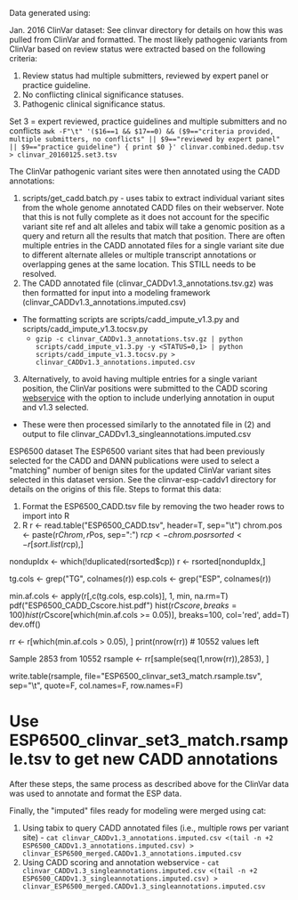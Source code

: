 Data generated using:

Jan. 2016 ClinVar dataset:
See clinvar directory for details on how this was pulled from ClinVar and formatted. The most likely pathogenic variants from ClinVar based on review status were extracted based on the following criteria:
1. Review status had multiple submitters, reviewed by expert panel or practice guideline.
2. No conflicting clinical significance statuses.
3. Pathogenic clinical significance status.

Set 3 = expert reviewed, practice guidelines and multiple submitters and no conflicts
`awk -F"\t" '($16==1 && $17==0) && ($9=="criteria provided, multiple submitters, no conflicts" || $9=="reviewed by expert panel" || $9=="practice guideline") { print $0 }' clinvar.combined.dedup.tsv > clinvar_20160125.set3.tsv`

The ClinVar pathogenic variant sites were then annotated using the CADD annotations:
1. scripts/get_cadd.batch.py - uses tabix to extract individual variant sites from the whole genome annotated CADD files on their webserver. Note that this is not fully complete as it does not account for the specific variant site ref and alt alleles and tabix will take a genomic position as a query and return all the results that match that position. There are often multiple entries in the CADD annotated files for a single variant site due to different alternate alleles or multiple transcript annotations or overlapping genes at the same location. This STILL needs to be resolved.
2. The CADD annotated file (clinvar_CADDv1.3_annotations.tsv.gz) was then formatted for input into a modeling framework (clinvar_CADDv1.3_annotations.imputed.csv)
  * The formatting scripts are scripts/cadd_impute_v1.3.py and scripts/cadd_impute_v1.3.tocsv.py
     * `gzip -c clinvar_CADDv1.3_annotations.tsv.gz | python scripts/cadd_impute_v1.3.py -y <STATUS=0,1> | python scripts/cadd_impute_v1.3.tocsv.py > clinvar_CADDv1.3_annotations.imputed.csv`
3. Alternatively, to avoid having multiple entries for a single variant position, the ClinVar positions were submitted to the CADD scoring [webservice](http://cadd.gs.washington.edu/score) with the option to include underlying annotation in ouput and v1.3 selected.
  * These were then processed similarly to the annotated file in (2) and output to file clinvar_CADDv1.3_singleannotations.imputed.csv

ESP6500 dataset
The ESP6500 variant sites that had been previously selected for the CADD and DANN publications were used to select a "matching" number of benign sites for the updated ClinVar variant sites selected in this dataset version. See the clinvar-esp-caddv1 directory for details on the origins of this file.
Steps to format this data:
1. Format the ESP6500_CADD.tsv file by removing the two header rows to import into R
2. R
r <- read.table("ESP6500_CADD.tsv", header=T, sep="\t")
chrom.pos <- paste(r$Chrom, r$Pos, sep=":")
r$cp <- chrom.pos
rsorted <- r[sort.list(r$cp),]

nondupIdx <- which(!duplicated(rsorted$cp))
r <- rsorted[nondupIdx,]

tg.cols <- grep("TG", colnames(r))
esp.cols <- grep("ESP", colnames(r))

min.af.cols <- apply(r[,c(tg.cols, esp.cols)], 1, min, na.rm=T)
pdf("ESP6500_CADD_Cscore.hist.pdf")
hist(r$Cscore, breaks=100)
hist(r$Cscore[which(min.af.cols >= 0.05)], breaks=100, col='red', add=T)
dev.off()

rr <- r[which(min.af.cols > 0.05), ]
print(nrow(rr)) # 10552 values left

Sample 2853 from 10552
rsample <- rr[sample(seq(1,nrow(rr)),2853), ]

write.table(rsample, file="ESP6500_clinvar_set3_match.rsample.tsv", sep="\t", quote=F, col.names=F, row.names=F)

# Use ESP6500_clinvar_set3_match.rsample.tsv to get new CADD annotations

After these steps, the same process as described above for the ClinVar data was used to annotate and format the ESP data.

Finally, the "imputed" files ready for modeling were merged using cat:
1. Using tabix to query CADD annotated files (i.e., multiple rows per variant site) - `cat clinvar_CADDv1.3_annotations.imputed.csv <(tail -n +2 ESP6500_CADDv1.3_annotations.imputed.csv) > clinvar_ESP6500_merged.CADDv1.3_annotations.imputed.csv`
2. Using CADD scoring and annotation webservice - `cat clinvar_CADDv1.3_singleannotations.imputed.csv <(tail -n +2 ESP6500_CADDv1.3_singleannotations.imputed.csv) > clinvar_ESP6500_merged.CADDv1.3_singleannotations.imputed.csv`
